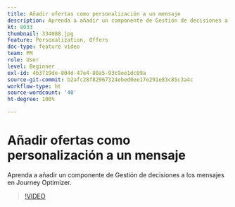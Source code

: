 ```yaml
---
title: Añadir ofertas como personalización a un mensaje
description: Aprenda a añadir un componente de Gestión de decisiones a los mensajes en Journey Optimizer.
kt: 8033
thumbnail: 334088.jpg
feature: Personalization, Offers
doc-type: feature video
team: PM
role: User
level: Beginner
exl-id: 4b3719de-804d-47e4-80a5-93c9ee1dc09a
source-git-commit: b2afc28f82967324ebed0ee17e291e83c85c3a4c
workflow-type: ht
source-wordcount: '40'
ht-degree: 100%

---
```


# Añadir ofertas como personalización a un mensaje

Aprenda a añadir un componente de Gestión de decisiones a los mensajes en Journey Optimizer.

>[!VIDEO](https://video.tv.adobe.com/v/334088?quality=12&learn=on)
